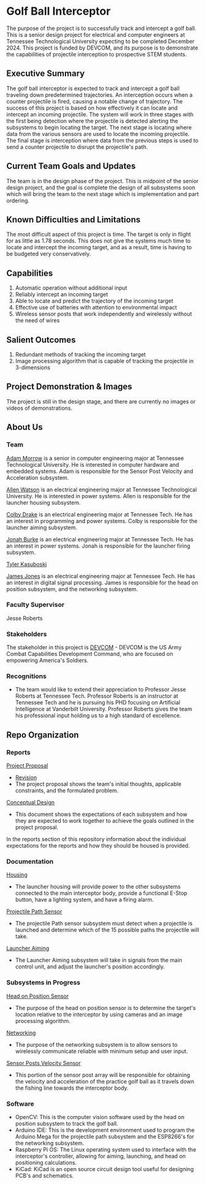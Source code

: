 # Golf Ball Interceptor

The purpose of the project is to successfully track and intercept a golf ball. This is a senior design project for electrical and computer engineers at Tennessee Technological University expecting to be completed December 2024. This project is funded by DEVCOM, and its purpose is to demonstrate the capabilities of projectile interception to prospective STEM students.

## Executive Summary

The golf ball interceptor is expected to track and intercept a golf ball traveling down predetermined trajectories. An interception occurs when a counter projectile is fired, causing a notable change of trajectory. The success of this project is based on how effectively it can locate and intercept an incoming projectile. The system will work in three stages with the first being detection where the projectile is detected alerting the subsystems to begin locating the target. The next stage is locating where data from the various sensors are used to locate the incoming projectile. The final stage is interception where data from the previous steps is used to send a counter projectile to disrupt the projectile's path.

## Current Team Goals and Updates

The team is in the design phase of the project. This is midpoint of the senior design project, and the goal is complete the design of all subsystems soon which will bring the team to the next stage which is implementation and part ordering. 

## Known Difficulties and Limitations

The most difficult aspect of this project is time. The target is only in flight for as little as 1.78 seconds. This does not give the systems much time to locate and intercept the incoming target, and as a result, time is having to be budgeted very conservatively.

## Capabilities

1. Automatic operation without additional input
2. Reliably intercept an incoming target
3. Able to locate and predict the trajectory of the incoming target
4. Effective use of batteries with attention to environmental impact
5. Wireless sensor posts that work independently and wirelessly without the need of wires


## Salient Outcomes

1. Redundant methods of tracking the incoming target
2. Image processing algorithm that is capable of tracking the projectile in 3-dimensions


## Project Demonstration & Images

The project is still in the design stage, and there are currently no images or videos of demonstrations.


## About Us

### Team

[Adam Morrow][def1] is a senior in computer engineering major at Tennessee Technological University. He is interested in computer hardware and embedded systems. Adam is responsible for the Sensor Post Velocity and Acceleration subsystem.

[Allen Watson][def2] is an electrical engineering major at Tennessee Technological University. He is interested in power systems. Allen is responsible for the launcher housing subsystem. 

[Colby Drake][def3] is an electrical engineering major at Tennessee Tech. He has an interest in programming and power systems. Colby is responsible for the launcher aiming subsystem.

[Jonah Burke][def4] is an electrical engineering major at Tennessee Tech. He has an interest in power systems. Jonah is responsible for the launcher firing subsystem.

[Tyler Kasuboski][def5]

[James Jones][def6] is an electrical engineering major at Tennessee Tech. He has an interest in digital signal processing. James is responsible for the head on position subsystem, and the networking subsystem.

### Faculty Supervisor

Jesse Roberts

### Stakeholders

The stakeholder in this project is [DEVCOM][def7] - DEVCOM is the US Army Combat Capabilities Development Command, who are focused on empowering America's Soldiers.

### Recognitions

* The team would like to extend their appreciation to Professor Jesse Roberts at Tennessee Tech. Professor Roberts is an instructor at Tennessee Tech and he is pursuing his PHD focusing on Artificial Intelligence at Vanderbilt University. Professor Roberts gives the team his professional input holding us to a high standard of excellence.


## Repo Organization

### Reports

[Project Proposal](https://github.com/JTJones73/Capstone2024-Team2/blob/main/Reports/Capstone%20Team%20Two%20Project%20Proposal.pdf)
  * [Revision](https://github.com/JTJones73/Capstone2024-Team2/blob/main/Reports/Project%20Proposal%20Revised-%20Correct%20Template.pdf)
  * The project proposal shows the team's initial thoughts, applicable constraints, and the formulated problem.

[Conceptual Design](https://github.com/JTJones73/Capstone2024-Team2/blob/main/Reports/Capstone%20Team%20Two%20Conceptual%20Design_FinalDraft.pdf)
  * This document shows the expectations of each subsystem and how they are expected to work together to achieve the goals outlined in the project proposal.

In the reports section of this repository information about the individual expectations for the reports and how they should be housed is provided.

### Documentation

[Housing](https://github.com/JTJones73/Capstone2024-Team2/blob/main/Documentation/Signoffs/Housing.md)
  * The launcher housing will provide power to the other subsystems connected to the main interceptor body, provide a functional E-Stop button, have a lighting system, and have a firing alarm.

[Projectile Path Sensor](https://github.com/JTJones73/Capstone2024-Team2/blob/main/Documentation/Signoffs/ProjectilePathSensor.md)
  * The projectile Path sensor subsystem must detect when a projectile is launched and determine which of the 15 possible paths the projectile will take.

[Launcher Aiming](https://github.com/JTJones73/Capstone2024-Team2/blob/main/Documentation/Signoffs/launcher-aiming-signoff.md)
  * The Launcher Aiming subsystem will take in signals from the main control unit, and adjust the launcher's position accordingly.

### Subsystems in Progress

[Head on Position Sensor](https://github.com/JTJones73/Capstone2024-Team2/blob/Head-On-Sensor-Subsystem/Documentation/Signoffs/Head-On-Sensor.md)
 * The purpose of the head on position sensor is to determine the target's location relative to the interceptor by using cameras and an image processing algorithm.

[Networking](https://github.com/JTJones73/Capstone2024-Team2/blob/JTJones73-Networking-Subsytem/Documentation/Signoffs/Networking.md)
  * The purpose of the networking subsystem is to allow sensors to wirelessly communicate reliable with minimum setup and user input.

[Sensor Posts Velocity Sensor](https://github.com/JTJones73/Capstone2024-Team2/blob/awmorrow42-signoff-SensorPost-VelocityAndAcceleration/Documentation/Signoffs/SensorPosts.md)
 * This portion of the sensor post array will be responsible for obtaining the velocity and acceleration of the practice golf ball as it travels down the fishing line towards the interceptor body.
### Software

* OpenCV: This is the computer vision software used by the head on position subsystem to track the golf ball.
* Arduino IDE: This is the development  environment used to program the Arduino Mega for the projectile path subsystem and the ESP8266's for the networking subsystem.
* Raspberry Pi OS: The Linux operating system used to interface with the interceptor's controller, allowing for aiming, launching, and head on positioning calculations.
* KiCad: KiCad is an open source circuit design tool useful for designing PCB's and schematics.


[def1]: https://www.linkedin.com/in/adam-morrow-7449a7238/
[def2]: https://www.linkedin.com/feed/
[def3]:https://www.linkedin.com/in/colby-drake-16379b1b9/
[def4]:https://www.linkedin.com/in/jonah-burke-a169a21a1/
[def5]:https://www.linkedin.com/in/tyler-kasuboski/
[def6]:https://www.linkedin.com/in/jtjones73/
[def7]: https://devcom.army.mil
